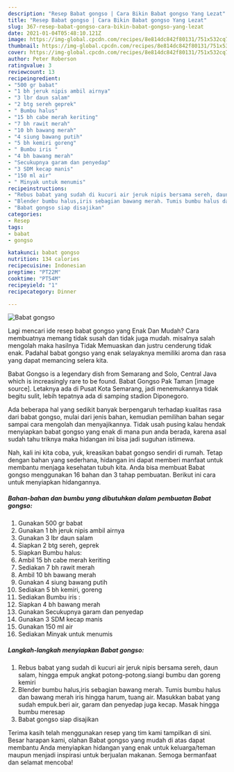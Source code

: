 ```yaml
---
description: "Resep Babat gongso | Cara Bikin Babat gongso Yang Lezat"
title: "Resep Babat gongso | Cara Bikin Babat gongso Yang Lezat"
slug: 367-resep-babat-gongso-cara-bikin-babat-gongso-yang-lezat
date: 2021-01-04T05:48:10.121Z
image: https://img-global.cpcdn.com/recipes/8e814dc842f80131/751x532cq70/babat-gongso-foto-resep-utama.jpg
thumbnail: https://img-global.cpcdn.com/recipes/8e814dc842f80131/751x532cq70/babat-gongso-foto-resep-utama.jpg
cover: https://img-global.cpcdn.com/recipes/8e814dc842f80131/751x532cq70/babat-gongso-foto-resep-utama.jpg
author: Peter Roberson
ratingvalue: 3
reviewcount: 13
recipeingredient:
- "500 gr babat"
- "1 bh jeruk nipis ambil airnya"
- "3 lbr daun salam"
- "2 btg sereh geprek"
- " Bumbu halus"
- "15 bh cabe merah keriting"
- "7 bh rawit merah"
- "10 bh bawang merah"
- "4 siung bawang putih"
- "5 bh kemiri goreng"
- " Bumbu iris "
- "4 bh bawang merah"
- "Secukupnya garam dan penyedap"
- "3 SDM kecap manis"
- "150 ml air"
- " Minyak untuk menumis"
recipeinstructions:
- "Rebus babat yang sudah di kucuri air jeruk nipis bersama sereh, daun salam, hingga empuk angkat potong-potong.siangi bumbu dan goreng kemiri"
- "Blender bumbu halus,iris sebagian bawang merah. Tumis bumbu halus dan bawang merah iris hingga harum, tuang air. Masukkan babat yang sudah empuk.beri air, garam dan penyedap juga kecap. Masak hingga bumbu meresap"
- "Babat gongso siap disajikan"
categories:
- Resep
tags:
- babat
- gongso

katakunci: babat gongso 
nutrition: 134 calories
recipecuisine: Indonesian
preptime: "PT22M"
cooktime: "PT54M"
recipeyield: "1"
recipecategory: Dinner

---
```



![Babat gongso](https://img-global.cpcdn.com/recipes/8e814dc842f80131/751x532cq70/babat-gongso-foto-resep-utama.jpg)

Lagi mencari ide resep babat gongso yang Enak Dan Mudah? Cara membuatnya memang tidak susah dan tidak juga mudah. misalnya salah mengolah maka hasilnya Tidak Memuaskan dan justru cenderung tidak enak. Padahal babat gongso yang enak selayaknya memiliki aroma dan rasa yang dapat memancing selera kita.

Babat Gongso is a legendary dish from Semarang and Solo, Central Java which is increasingly rare to be found. Babat Gongso Pak Taman [image source]. Letaknya ada di Pusat Kota Semarang, jadi menemukannya tidak begitu sulit, lebih tepatnya ada di samping stadion Diponegoro.

Ada beberapa hal yang sedikit banyak berpengaruh terhadap kualitas rasa dari babat gongso, mulai dari jenis bahan, kemudian pemilihan bahan segar sampai cara mengolah dan menyajikannya. Tidak usah pusing kalau hendak menyiapkan babat gongso yang enak di mana pun anda berada, karena asal sudah tahu triknya maka hidangan ini bisa jadi suguhan istimewa.


Nah, kali ini kita coba, yuk, kreasikan babat gongso sendiri di rumah. Tetap dengan bahan yang sederhana, hidangan ini dapat memberi manfaat untuk membantu menjaga kesehatan tubuh kita. Anda bisa membuat Babat gongso menggunakan 16 bahan dan 3 tahap pembuatan. Berikut ini cara untuk menyiapkan hidangannya.

<!--inarticleads1-->

##### Bahan-bahan dan bumbu yang dibutuhkan dalam pembuatan Babat gongso:

1. Gunakan 500 gr babat
1. Gunakan 1 bh jeruk nipis ambil airnya
1. Gunakan 3 lbr daun salam
1. Siapkan 2 btg sereh, geprek
1. Siapkan  Bumbu halus:
1. Ambil 15 bh cabe merah keriting
1. Sediakan 7 bh rawit merah
1. Ambil 10 bh bawang merah
1. Gunakan 4 siung bawang putih
1. Sediakan 5 bh kemiri, goreng
1. Sediakan  Bumbu iris :
1. Siapkan 4 bh bawang merah
1. Gunakan Secukupnya garam dan penyedap
1. Gunakan 3 SDM kecap manis
1. Gunakan 150 ml air
1. Sediakan  Minyak untuk menumis




<!--inarticleads2-->

##### Langkah-langkah menyiapkan Babat gongso:

1. Rebus babat yang sudah di kucuri air jeruk nipis bersama sereh, daun salam, hingga empuk angkat potong-potong.siangi bumbu dan goreng kemiri
1. Blender bumbu halus,iris sebagian bawang merah. Tumis bumbu halus dan bawang merah iris hingga harum, tuang air. Masukkan babat yang sudah empuk.beri air, garam dan penyedap juga kecap. Masak hingga bumbu meresap
1. Babat gongso siap disajikan




Terima kasih telah menggunakan resep yang tim kami tampilkan di sini. Besar harapan kami, olahan Babat gongso yang mudah di atas dapat membantu Anda menyiapkan hidangan yang enak untuk keluarga/teman maupun menjadi inspirasi untuk berjualan makanan. Semoga bermanfaat dan selamat mencoba!
